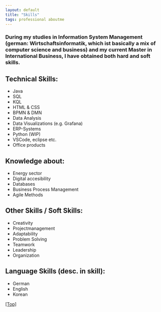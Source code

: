 ```yaml
---
layout: default
title: "Skills"
tags: professional aboutme
---
```


### During my studies in Information System Management (german: Wirtschaftsinformatik, which ist basically a mix of computer science and business) and my current Master in International Business, I have obtained both hard and soft skills.

## Technical Skills:
- Java
- SQL
- KQL
- HTML & CSS
- BPMN & DMN
- Data Analysis
- Data Visualizations (e.g. Grafana)
- ERP-Systems
- Python (WIP)
- VSCode, eclipse etc.
- Office products

## Knowledge about:
- Energy sector
- Digital accesibility
- Databases
- Business Process Management
- Agile Methods

## Other Skills / Soft Skills:
- Creativity
- Projectmanagement
- Adaptability
- Problem Solving
- Teamwork
- Leadership
- Organization

## Language Skills (desc. in skill):
- German
- English
- Korean

[[Top]](#top)

